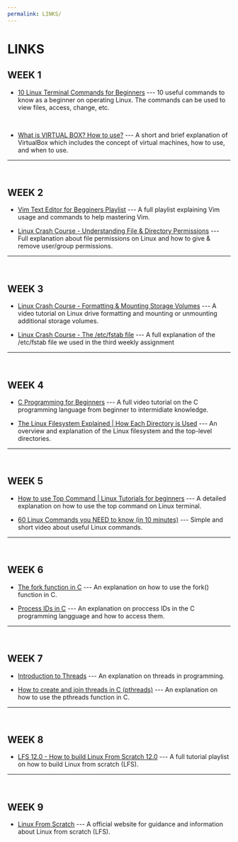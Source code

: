 ```yaml
---
permalink: LINKS/
---
```


# LINKS

## WEEK 1
* [10 Linux Terminal Commands for Beginners](https://youtu.be/oGyJr-iUwt8?si=59V2boc0XfmlFekg) --- 
10 useful commands to know as a beginner on operating Linux.
The commands can be used to view files, access, change, etc.
<br>

* [What is VIRTUAL BOX? How to use?](https://www.youtube.com/watch?v=ROb5LPmjslw) ---
A short and brief explanation of VirtualBox which includes the concept of
virtual machines, how to use, and when to use.
<hr>
<br>

## WEEK 2
* [Vim Text Editor for Begginers Playlist](https://www.youtube.com/watch?v=ohk3cpBqY60&list=PLT98CRl2KxKHy4A5N70jMRYAROzzC2a6x) ---
A full playlist explaining Vim usage and commands to help mastering Vim.

* [Linux Crash Course - Understanding File & Directory Permissions](https://www.youtube.com/watch?v=4e669hSjaX8) ---
Full explanation about file permissions on Linux and how to give & remove user/group permissions.
<hr>
<br>

## WEEK 3
* [Linux Crash Course - Formatting & Mounting Storage Volumes](https://www.youtube.com/watch?v=2Z6ouBYfZr8) ---
A video tutorial on Linux drive formatting and mounting or unmounting additional storage volumes.

* [Linux Crash Course - The /etc/fstab file](https://www.youtube.com/watch?v=A7xH74o6kY0) ---
A full explanation of the /etc/fstab file we used in the third weekly assignment
<hr>
<br>

## WEEK 4
* [C Programming for Beginners](https://www.youtube.com/watch?v=KnvbUiSxvbM&list=PL98qAXLA6aftD9ZlnjpLhdQAOFI8xIB6e) ---
A full video tutorial on the C programming language from beginner to intermidiate knowledge.

* [The Linux Filesystem Explained | How Each Directory is Used](https://www.youtube.com/watch?v=P0QZnAnsQ4c) ---
An overview and explanation of the Linux filesystem and the top-level directories.
<hr>
<br>

## WEEK 5
* [How to use Top Command | Linux Tutorials for beginners](https://www.youtube.com/watch?v=tAe3MPh5sNg) ---
A detailed explanation on how to use the top command on Linux terminal.

* [60 Linux Commands you NEED to know (in 10 minutes)](https://www.youtube.com/watch?v=gd7BXuUQ91w) ---
Simple and short video about useful Linux commands.
<hr>
<br>

## WEEK 6
* [The fork function in C](https://www.youtube.com/watch?v=cex9XrZCU14) ---
An explanation on how to use the fork() function in C.

* [Process IDs in C](https://www.youtube.com/watch?v=PZrQ4eGm-hM) ---
An explanation on proccess IDs in the C programming langguage and how to access them.
<hr>
<br>

## WEEK 7
* [Introduction to Threads](https://www.youtube.com/watch?v=LOfGJcVnvAk) ---
An explanation on threads in programming.

* [How to create and join threads in C (pthreads)](https://youtu.be/uA8X5zNOGw8?si=AkR1IdolTfez-ex6) ---
An explanation on how to use the pthreads function in C.
<hr>
<br>

## WEEK 8
* [LFS 12.0 - How to build Linux From Scratch 12.0](https://www.youtube.com/watch?v=685qdaX9YQc&list=PLyc5xVO2uDsA5QPbtj_eYU8J0qrvU6315&pp=iAQB) ---
A full tutorial playlist on how to build Linux from scratch (LFS).
<hr>
<br>

## WEEK 9
* [Linux From Scratch](linuxfromscratch.org/lfs/view/12.0/) ---
A official website for guidance and information about Linux from scratch (LFS).

